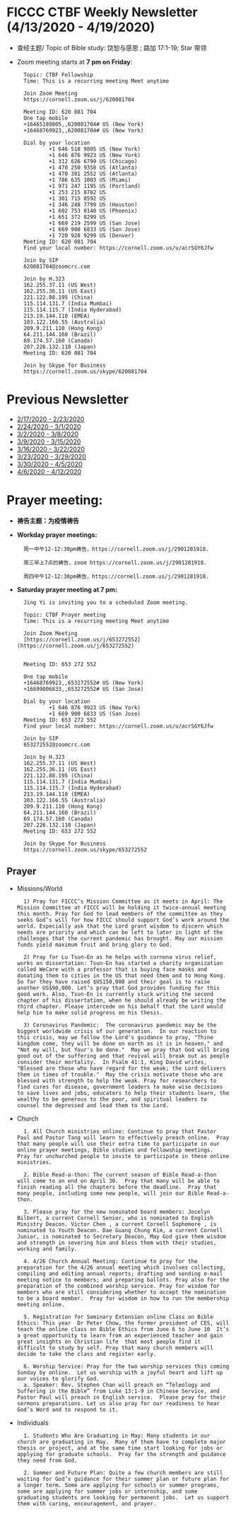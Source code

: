
# FICCC CTBF Weekly Newsletter (4/13/2020 - 4/19/2020)


- 查经主题/ Topic of Bible study: 饶恕与感恩 ; 路加 17:1-19; Star 带领
		
- Zoom meeting starts at **7 pm on Friday**:
		
		

		Topic: CTBF Fellowship
		Time: This is a recurring meeting Meet anytime
		
		Join Zoom Meeting
		https://cornell.zoom.us/j/620081704
		
		Meeting ID: 620 081 704
		One tap mobile
		+16465189805,,620081704# US (New York)
		+16468769923,,620081704# US (New York)
		
		Dial by your location
		        +1 646 518 9805 US (New York)
		        +1 646 876 9923 US (New York)
		        +1 312 626 6799 US (Chicago)
		        +1 470 250 9358 US (Atlanta)
		        +1 470 381 2552 US (Atlanta)
		        +1 786 635 1003 US (Miami)
		        +1 971 247 1195 US (Portland)
		        +1 253 215 8782 US
		        +1 301 715 8592 US
		        +1 346 248 7799 US (Houston)
		        +1 602 753 0140 US (Phoenix)
		        +1 651 372 8299 US
		        +1 669 219 2599 US (San Jose)
		        +1 669 900 6833 US (San Jose)
		        +1 720 928 9299 US (Denver)
		Meeting ID: 620 081 704
		Find your local number: https://cornell.zoom.us/u/acrSGY6Jfw
		
		Join by SIP
		620081704@zoomcrc.com
		
		Join by H.323
		162.255.37.11 (US West)
		162.255.36.11 (US East)
		221.122.88.195 (China)
		115.114.131.7 (India Mumbai)
		115.114.115.7 (India Hyderabad)
		213.19.144.110 (EMEA)
		103.122.166.55 (Australia)
		209.9.211.110 (Hong Kong)
		64.211.144.160 (Brazil)
		69.174.57.160 (Canada)
		207.226.132.110 (Japan)
		Meeting ID: 620 081 704
		
		Join by Skype for Business
		https://cornell.zoom.us/skype/620081704
 
# Previous Newsletter
- [2/17/2020 - 2/23/2020](2_25_2020)
- [2/24/2020 - 3/1/2020](2_24_2020)
- [3/2/2020 - 3/8/2020](3_2_2020)
- [3/9/2020 - 3/15/2020](3_9_2020)
- [3/16/2020 - 3/22/2020](3_16_2020)
- [3/23/2020 - 3/29/2020](3_23_2020)
- [3/30/2020 - 4/5/2020](4_5_2020)
- [4/6/2020 - 4/12/2020](4_6_2020)

# Prayer meeting:

- **祷告主题：为疫情祷告**
- **Workday prayer meetings:**
		
		周一中午12-12:30pm祷告，https://cornell.zoom.us/j/2901281918.
		
		周三早上7点的祷告，zoom https://cornell.zoom.us/j/2901281918. 
		
		周四中午12-12:30pm祷告，https://cornell.zoom.us/j/2901281918.
		
- **Saturday prayer meeting at 7 pm:**
	
		Jing Yi is inviting you to a scheduled Zoom meeting.
		
		Topic: CTBF Prayer meeting
		Time: This is a recurring meeting Meet anytime
		
		Join Zoom Meeting
		[https://cornell.zoom.us/j/653272552](https://cornell.zoom.us/j/653272552)
		
		
		Meeting ID: 653 272 552
		
		One tap mobile
		+16468769923,,653272552# US (New York)
		+16699006833,,653272552# US (San Jose)
		
		Dial by your location
		        +1 646 876 9923 US (New York)
		        +1 669 900 6833 US (San Jose)
		Meeting ID: 653 272 552
		Find your local number: https://cornell.zoom.us/u/acrSGY6Jfw
		
		Join by SIP
		653272552@zoomcrc.com
		
		Join by H.323
		162.255.37.11 (US West)
		162.255.36.11 (US East)
		221.122.88.195 (China)
		115.114.131.7 (India Mumbai)
		115.114.115.7 (India Hyderabad)
		213.19.144.110 (EMEA)
		103.122.166.55 (Australia)
		209.9.211.110 (Hong Kong)
		64.211.144.160 (Brazil)
		69.174.57.160 (Canada)
		207.226.132.110 (Japan)
		Meeting ID: 653 272 552
		
		Join by Skype for Business
		https://cornell.zoom.us/skype/653272552
	
## Prayer
	
- Missions/World
		
		1) Pray for FICCC’s Mission Committee as it meets in April: The Mission Committee at FICCC will be holding it twice-annual meeting this month. Pray for God to lead members of the committee as they seeks God’s will for how FICCC should support God’s work around the world. Especially ask that the Lord grant wisdom to discern which needs are priority and which can be left to later in light of the challenges that the current pandemic has brought. May our mission funds yield maximum fruit and bring glory to God.

		2) Pray for Lu Tsun-En as he helps with cornona virus relief, works on dissertation: Tsun-En has started a charity organization called WeCare with a professor that is buying face masks and donating them to cities in the US that need them and to Hong Kong. So far they have raised $US150,000 and their goal is to raise another US$90,000. Let’s pray that God provides funding for this good work. Also, Tsun-En is currently stuck writing the second chapter of his dissertation, when he should already be writing the third chapter. Please intercede on his behalf that the Lord would help him to make solid progress on his thesis.
		
		3) Coronavirus Pandemic:  The coronavirus pandemic may be the biggest worldwide crisis of our generation.  In our reaction to this crisis, may we follow the Lord's guidance to pray, "Thine kingdom come, they will be done on earth as it is in heaven," and "Not my will, but Your's be done."  May we pray that God will bring good out of the suffering and that revival will break out as people consider their mortality.  In Psalm 41:1, King David writes, "Blessed are those who have regard for the weak; the Lord delivers them in times of trouble."  May the crisis motivate those who are blessed with strength to help the weak. Pray for researchers to find cures for disease, government leaders to make wise decisions to save lives and jobs, educators to help their students learn, the wealthy to be generous to the poor, and spiritual leaders to counsel the depressed and lead them to the Lord.
		



- Church

		1. All Church ministries online: Continue to pray that Pastor Paul and Pastor Tang will learn to effectively preach online.  Pray that many people will use their extra time to participate in our online prayer meetings, Bible studies and fellowship meetings.  Pray for unchurched people to invite to participate in these online ministries.  
		
		2. Bible Read-a-thon: The current season of Bible Read-a-thon will come to an end on April 30.  Pray that many will be able to finish reading all the chapters before the deadline.  Pray that many people, including some new people, will join our Bible Read-a-thon.
		
		3. Please pray for the new nominated board members: Jocelyn Bilbert, a current Cornell Senior, who is nominated to English Ministry Deacon. Victor Chen , a current Cornell Sophomore , is nominated to Youth Deacon. Dae Guang Chung Kim, a current Cornell Junior, is nominated to Secretary Deacon, May God give them wisdom and strength in severing him and bless them with their studies, working and family.
		
		4. 4/26 Church Annual Meeting: Continue to pray for the preparation for the 4/26 annual meeting which involves collecting, compiling and editing annual reports; drafting and sending e-mail meeting notice to members; and preparing ballots. Pray also for the preparation of the combined worship service. Pray for wisdom for members who are still considering whether to accept the nomination to be a board member.  Pray for wisdom in how to run the membership meeting online.
		
		5. Registration for Seminary Extension online Class on Bible Ethics: This year  Dr Peter Chow, the former president of CES, will teach the online class on Bible Ethics from June 6 to June 10  It’s a great opportunity to learn from an experienced teacher and gain great insights on Christian life  that most people find it difficult to study by self. Pray that many church members will decide to take the class and register early.
		
		6. Worship Service: Pray for the two worship services this coming Sunday by online.  Let us worship with a joyful heart and lift up our voices to glorify God.
		a. Speaker: Rev. Stephen Chan will preach on “Teleology and Suffering in the Bible” from Luke 13:1-9 in Chinese Service, and Pastor Paul will preach in English service.  Please pray for their sermons preparations. Let us also pray for our readiness to hear God’s Word and to respond to it. 
		
		
		



- Individuals
	
		1. Students Who Are Graduating in May: Many students in our church are graduating in May.  Many of them have to complete major thesis or project, and at the same time start looking for jobs or applying for graduate schools.  Pray for the strength and guidance they need from God.

		2. Summer and Future Plan: Quite a few church members are still waiting for God’s guidance for their summer plan or future plan for a longer term. Some are applying for schools or summer programs, some are applying for summer jobs or internship, and some graduating students are looking for permanent jobs.  Let us support them with caring, encouragement, and prayer.
		



